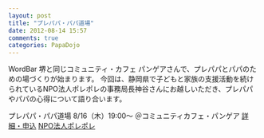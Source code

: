 ```yaml
---
layout: post
title: "プレパパ・パパ道場"
date: 2012-08-14 15:57
comments: true
categories: PapaDojo 
---
```


WordBar 堺と同じコミュニティ・カフェ パンゲアさんで、プレパパとパパのための場づくりが始まります。
今回は、静岡県で子どもと家族の支援活動を続けられているNPO法人ポレポレの事務局長神谷さんにお越しいただき、プレパパやパパの心得について語り合います。

プレパパ・パパ道場
8/16（木）19:00～ ＠コミュニティカフェ・パンゲア
[詳細・申込](http://pangea-sein.jugem.jp/?eid=647)
[NPO法人ポレポレ](http://pore2.net/)

